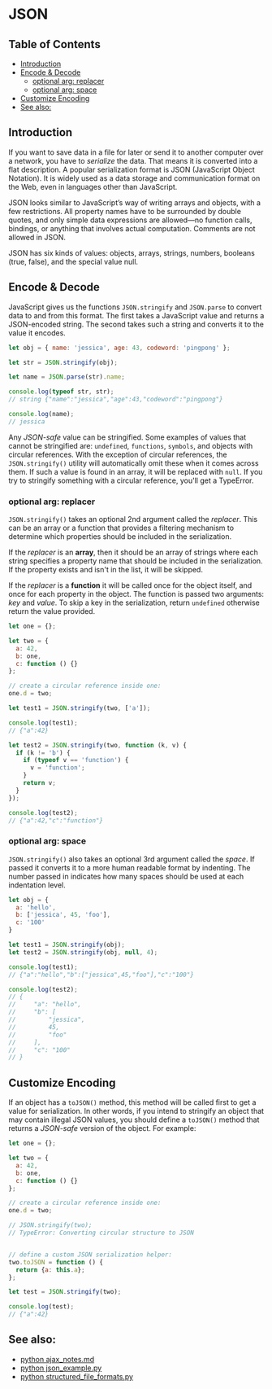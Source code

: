 # JSON

## Table of Contents

<!-- toc -->

- [Introduction](#introduction)
- [Encode & Decode](#encode--decode)
  * [optional arg: replacer](#optional-arg-replacer)
  * [optional arg: space](#optional-arg-space)
- [Customize Encoding](#customize-encoding)
- [See also:](#see-also)

<!-- tocstop -->

## Introduction

If you want to save data in a file for later or send it to another computer over a network, you have to *serialize* the data. That means it is converted into a flat description. A popular serialization format is JSON (JavaScript Object Notation). It is widely used as a data storage and communication format on the Web, even in languages other than JavaScript.

JSON looks similar to JavaScript’s way of writing arrays and objects, with a few restrictions. All property names have to be surrounded by double quotes, and only simple data expressions are allowed—no function calls, bindings, or anything that involves actual computation. Comments are not allowed in JSON.

JSON has six kinds of values: objects, arrays, strings, numbers, booleans (true, false), and the special value null.

## Encode & Decode

JavaScript gives us the functions `JSON.stringify` and `JSON.parse` to convert data to and from this format. The first takes a JavaScript value and returns a JSON-encoded string. The second takes such a string and converts it to the value it encodes.

```javascript
let obj = { name: 'jessica', age: 43, codeword: 'pingpong' };

let str = JSON.stringify(obj);

let name = JSON.parse(str).name;

console.log(typeof str, str);
// string {"name":"jessica","age":43,"codeword":"pingpong"}

console.log(name);
// jessica
```

Any *JSON-safe* value can be stringified. Some examples of values that cannot be stringified are: `undefined`, `functions`, `symbols`, and objects with circular references. With the exception of circular references, the `JSON.stringify()` utility will automatically omit these when it comes across them. If such a value is found in an array, it will be replaced with `null`. If you try to stringify something with a circular reference, you'll get a TypeError.


### optional arg: replacer

`JSON.stringify()` takes an optional 2nd argument called the *replacer*. This can be an array or a function that provides a filtering mechanism to determine which properties should be included in the serialization.

If the *replacer* is an **array**, then it should be an array of strings where each string specifies a property name that should be included in the serialization. If the property exists and isn't in the list, it will be skipped.

If the *replacer* is a **function** it will be called once for the object itself, and once for each property in the object. The function is passed two arguments: *key* and *value*. To skip a key in the serialization, return `undefined` otherwise return the value provided.

```javascript
let one = {};

let two = {
  a: 42,
  b: one,
  c: function () {}
};

// create a circular reference inside one:
one.d = two;

let test1 = JSON.stringify(two, ['a']);

console.log(test1);
// {"a":42}

let test2 = JSON.stringify(two, function (k, v) {
  if (k != 'b') {
    if (typeof v == 'function') {
      v = 'function';
    }
    return v;
  }
});

console.log(test2);
// {"a":42,"c":"function"}
```


### optional arg: space

`JSON.stringify()` also takes an optional 3rd argument called the *space*. If passed it converts it to a more human readable format by indenting. The number passed in indicates how many spaces should be used at each indentation level.

```javascript
let obj = {
  a: 'hello',
  b: ['jessica', 45, 'foo'],
  c: '100'
}

let test1 = JSON.stringify(obj);
let test2 = JSON.stringify(obj, null, 4);

console.log(test1);
// {"a":"hello","b":["jessica",45,"foo"],"c":"100"}

console.log(test2);
// {
//     "a": "hello",
//     "b": [
//         "jessica",
//         45,
//         "foo"
//     ],
//     "c": "100"
// }
```


## Customize Encoding

If an object has a `toJSON()` method, this method will be called first to get a value for serialization. In other words, if you intend to stringify an object that may contain illegal JSON values, you should define a `toJSON()` method that returns a *JSON-safe* version of the object. For example:

```javascript
let one = {};

let two = {
  a: 42,
  b: one,
  c: function () {}
};

// create a circular reference inside one:
one.d = two;

// JSON.stringify(two);
// TypeError: Converting circular structure to JSON


// define a custom JSON serialization helper:
two.toJSON = function () {
  return {a: this.a};
};

let test = JSON.stringify(two);

console.log(test);
// {"a":42}
```

## See also:

- [python ajax_notes.md](https://github.com/jessicarush/python-notes/blob/master/ajax_notes.md)
- [python json_example.py](https://github.com/jessicarush/python-notes/blob/master/json_example.py)
- [python structured_file_formats.py](https://github.com/jessicarush/python-notes/blob/master/structured_file_formats.py)
